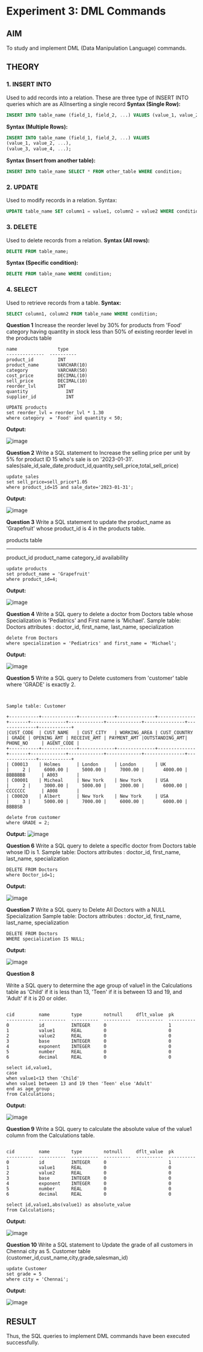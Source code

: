 # Experiment 3: DML Commands

## AIM
To study and implement DML (Data Manipulation Language) commands.

## THEORY

### 1. INSERT INTO
Used to add records into a relation.
These are three type of INSERT INTO queries which are as
A)Inserting a single record
**Syntax (Single Row):**
```sql
INSERT INTO table_name (field_1, field_2, ...) VALUES (value_1, value_2, ...);
```
**Syntax (Multiple Rows):**
```sql
INSERT INTO table_name (field_1, field_2, ...) VALUES
(value_1, value_2, ...),
(value_3, value_4, ...);
```
**Syntax (Insert from another table):**
```sql
INSERT INTO table_name SELECT * FROM other_table WHERE condition;
```
### 2. UPDATE
Used to modify records in a relation.
Syntax:
```sql
UPDATE table_name SET column1 = value1, column2 = value2 WHERE condition;
```
### 3. DELETE
Used to delete records from a relation.
**Syntax (All rows):**
```sql
DELETE FROM table_name;
```
**Syntax (Specific condition):**
```sql
DELETE FROM table_name WHERE condition;
```
### 4. SELECT
Used to retrieve records from a table.
**Syntax:**
```sql
SELECT column1, column2 FROM table_name WHERE condition;
```
**Question 1**
Increase the reorder level by 30% for products from 'Food' category having quantity in stock less than 50% of existing reorder level in the products table
~~~
name               type
--------------  ----------
product_id         INT
product_name       VARCHAR(10)
category           VARCHAR(50)
cost_price         DECIMAL(10)
sell_price         DECIMAL(10)
reorder_lvl        INT
quantity              INT
supplier_id           INT
~~~
~~~
UPDATE products
set reorder_lvl = reorder_lvl * 1.30
where category  = 'Food' and quantity < 50;
~~~
**Output:**

![image](https://github.com/user-attachments/assets/e0d61fb2-958e-4bc0-bbde-7709c2b1cdbc)

**Question 2**
Write a SQL statement to Increase the selling price per unit by 5% for product ID 15 who's sale is on '2023-01-31'.
sales(sale_id,sale_date,product_id,quantity,sell_price,total_sell_price)
~~~
update sales
set sell_price=sell_price*1.05
where product_id=15 and sale_date='2023-01-31';
~~~
**Output:**

![image](https://github.com/user-attachments/assets/95f653bd-03b1-4112-95b1-cf7b96db66d0)


**Question 3**
Write a SQL statement to update the product_name as 'Grapefruit' whose product_id is 4 in the products table.

products table

---------------
product_id
product_name
category_id
availability
~~~
update products
set product_name = 'Grapefruit'
where product_id=4;
~~~
**Output:**

![image](https://github.com/user-attachments/assets/de83bbc9-4bf1-471e-8f7d-a55540d1e765)


**Question 4**
Write a SQL query to delete a doctor from Doctors table whose Specialization is 'Pediatrics' and First name is 'Michael'.
Sample table: Doctors
attributes : doctor_id, first_name, last_name, specialization
~~~
delete from Doctors
where specialization = 'Pediatrics' and first_name = 'Michael';
~~~

**Output:**

![image](https://github.com/user-attachments/assets/e43aeb1e-3688-4ebc-b6a5-62b72d47ba59)


**Question 5**
Write a SQL query to Delete customers from 'customer' table where 'GRADE' is exactly 2.
~~~

 
Sample table: Customer

+-----------+-------------+-------------+--------------+--------------+-------+-------------+-------------+-------------+---------------+--------------+------------+  
|CUST_CODE  | CUST_NAME   | CUST_CITY   | WORKING_AREA | CUST_COUNTRY | GRADE | OPENING_AMT | RECEIVE_AMT | PAYMENT_AMT |OUTSTANDING_AMT| PHONE_NO     | AGENT_CODE |
+-----------+-------------+-------------+--------------+--------------+-------+-------------+-------------+-------------+---------------+--------------+------------+
| C00013    | Holmes      | London      | London       | UK           |     2 |     6000.00 |     5000.00 |     7000.00 |       4000.00 | BBBBBBB      | A003       |
| C00001    | Micheal     | New York    | New York     | USA          |     2 |     3000.00 |     5000.00 |     2000.00 |       6000.00 | CCCCCCC      | A008       |
| C00020    | Albert      | New York    | New York     | USA          |     3 |     5000.00 |     7000.00 |     6000.00 |       6000.00 | BBBBSB
~~~
~~~
delete from customer
where GRADE = 2;
~~~

**Output:**
![image](https://github.com/user-attachments/assets/211be447-7695-4ab2-9ab4-69017098bbab)

**Question 6**
Write a SQL query to delete a specific doctor from Doctors table whose ID is 1.
Sample table: Doctors
attributes : doctor_id, first_name, last_name, specialization
~~~
DELETE FROM Doctors
where Doctor_id=1;
~~~

**Output:**

![image](https://github.com/user-attachments/assets/449f6fd4-f9c7-494b-8496-6ae2e60f24ae)

**Question 7**
Write a SQL query to Delete All Doctors with a NULL Specialization
Sample table: Doctors
attributes : doctor_id, first_name, last_name, specialization
~~~
DELETE FROM Doctors
WHERE specialization IS NULL;
~~~

**Output:**

![image](https://github.com/user-attachments/assets/f46f563c-33c6-49ff-81a6-d4a4f2c2b581)

**Question 8**

Write a SQL query to determine the age group of value1 in the Calculations table as 'Child' if it is less than 13, 'Teen' if it is between 13 and 19, and 'Adult' if it is 20 or older.
~~~

cid         name        type        notnull     dflt_value  pk
----------  ----------  ----------  ----------  ----------  ----------
0           id          INTEGER     0                       1
1           value1      REAL        0                       0
2           value2      REAL        0                       0
3           base        INTEGER     0                       0
4           exponent    INTEGER     0                       0
5           number      REAL        0                       0
6           decimal     REAL        0                       0
~~~
~~~
select id,value1,
case
when value1<13 then 'Child'
when value1 between 13 and 19 then 'Teen' else 'Adult'
end as age_group
from Calculations;
~~~

**Output:**

![image](https://github.com/user-attachments/assets/04d3d2ee-c978-4c75-81f0-3946fe357b94)


**Question 9**
Write a SQL query to calculate the absolute value of the value1 column from the Calculations table.
~~~

cid         name        type        notnull     dflt_value  pk
----------  ----------  ----------  ----------  ----------  ----------
0           id          INTEGER     0                       1
1           value1      REAL        0                       0
2           value2      REAL        0                       0
3           base        INTEGER     0                       0
4           exponent    INTEGER     0                       0
5           number      REAL        0                       0
6           decimal     REAL        0                       0
~~~
~~~
select id,value1,abs(value1) as absolute_value
from Calculations;
~~~

**Output:**

![image](https://github.com/user-attachments/assets/386479f3-72d3-4a8e-815e-53540d143b21)

**Question 10**
Write a SQL statement to Update the grade of all customers in Chennai city as  5. 
Customer table (customer_id,cust_name,city,grade,salesman_id)
~~~
update Customer
set grade = 5
where city = 'Chennai';
~~~
**Output:**

![image](https://github.com/user-attachments/assets/e6f7369e-8a77-430e-b6b6-46816bbcdaf2)


## RESULT
Thus, the SQL queries to implement DML commands have been executed successfully.
